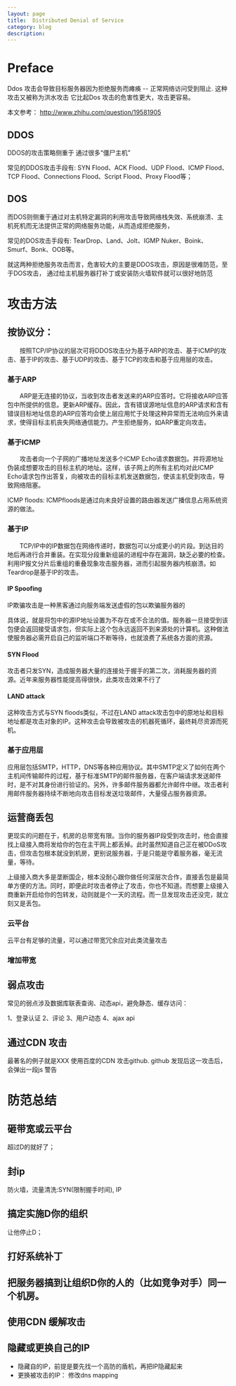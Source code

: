 ```yaml
---
layout: page
title:	Distributed Denial of Service
category: blog
description: 
---
```

# Preface
Ddos 攻击会导致目标服务器因为拒绝服务而瘫痪 -- 正常网络访问受到阻止. 这种攻击又被称为洪水攻击
它比起Dos 攻击的危害性更大，攻击更容易。

本文参考：
http://www.zhihu.com/question/19581905

## DDOS
DDOS的攻击策略侧重于 通过很多“僵尸主机”

常见的DDOS攻击手段有:
	SYN Flood、ACK Flood、UDP Flood、ICMP Flood、TCP Flood、Connections Flood、Script Flood、Proxy Flood等；
	
## DOS
而DOS则侧重于通过对主机特定漏洞的利用攻击导致网络栈失效、系统崩溃、主机死机而无法提供正常的网络服务功能，从而造成拒绝服务，

常见的DOS攻击手段有:
	TearDrop、Land、Jolt、IGMP Nuker、Boink、Smurf、Bonk、OOB等。
	
就这两种拒绝服务攻击而言，危害较大的主要是DDOS攻击，原因是很难防范，至于DOS攻击， 通过给主机服务器打补丁或安装防火墙软件就可以很好地防范

# 攻击方法

## 按协议分：
　　按照TCP/IP协议的层次可将DDOS攻击分为基于ARP的攻击、基于ICMP的攻击、基于IP的攻击、基于UDP的攻击、基于TCP的攻击和基于应用层的攻击。

### 基于ARP

　　ARP是无连接的协议，当收到攻击者发送来的ARP应答时。它将接收ARP应答包中所提供的信息。更新ARP缓存。因此，含有错误源地址信息的ARP请求和含有错误目标地址信息的ARP应答均会使上层应用忙于处理这种异常而无法响应外来请求，使得目标主机丧失网络通信能力。产生拒绝服务，如ARP重定向攻击。

### 基于ICMP

　　攻击者向一个子网的广播地址发送多个ICMP Echo请求数据包。并将源地址伪装成想要攻击的目标主机的地址。这样，该子网上的所有主机均对此ICMP Echo请求包作出答复，向被攻击的目标主机发送数据包，使该主机受到攻击，导致网络阻塞。

ICMP floods:
	ICMPfloods是通过向未良好设置的路由器发送广播信息占用系统资源的做法。

### 基于IP
　　TCP/IP中的IP数据包在网络传递时，数据包可以分成更小的片段。到达目的地后再进行合并重装。在实现分段重新组装的进程中存在漏洞，缺乏必要的检查。利用IP报文分片后重组的重叠现象攻击服务器，进而引起服务器内核崩溃。如Teardrop是基于IP的攻击。

#### IP Spoofing
IP欺骗攻击是一种黑客通过向服务端发送虚假的包以欺骗服务器的

具体说，就是将包中的源IP地址设置为不存在或不合法的值。服务器一旦接受到该包便会返回接受请求包，但实际上这个包永远返回不到来源处的计算机。这种做法使服务器必需开启自己的监听端口不断等待，也就浪费了系统各方面的资源。

#### SYN Flood
攻击者只发SYN，造成服务器大量的连接处于握手的第二次，消耗服务器的资源。近年来服务器性能提高得很快，此类攻击效果不行了

#### LAND attack
这种攻击方式与SYN floods类似，不过在LAND attack攻击包中的原地址和目标地址都是攻击对象的IP。这种攻击会导致被攻击的机器死循环，最终耗尽资源而死机。

### 基于应用层
应用层包括SMTP，HTTP，DNS等各种应用协议。其中SMTP定义了如何在两个主机间传输邮件的过程，基于标准SMTP的邮件服务器，在客户端请求发送邮件时，是不对其身份进行验证的。另外，许多邮件服务器都允许邮件中继。攻击者利用邮件服务器持续不断地向攻击目标发送垃圾邮件，大量侵占服务器资源。

## 运营商丢包
更现实的问题在于，机房的总带宽有限。当你的服务器IP段受到攻击时，他会直接找上级接入商将发给你的包在主干网上都丢掉。此时虽然知道自己正在被DDoS攻击，但攻击包根本就没到机房，更别说服务器，于是只能是守着服务器，毫无流量，等待。

上级接入商大多是垄断国企，根本没耐心跟你做任何深层次合作，直接丢包是最简单方便的方法。同时，即便此时攻击者停止了攻击，你也不知道。而想要上级接入商重新开启给你的包转发，动则就是个一天的流程。而一旦发现攻击还没完，就立刻又是丢包。

### 云平台
云平台有足够的流量，可以通过带宽冗余应对此类流量攻击

### 增加带宽

## 弱点攻击
常见的弱点涉及数据库联表查询、动态api，避免静态、缓存访问：

1、登录认证
2、评论
3、用户动态
4、ajax api

## 通过CDN 攻击
最著名的例子就是XXX 使用百度的CDN 攻击github. github 发现后这一攻击后，会弹出一段js 警告

# 防范总结

## 砸带宽或云平台
超过D的就好了；

## 封ip
防火墙，流量清洗:SYN(限制握手时间), IP

## 搞定实施D你的组织
让他停止D；

## 打好系统补丁

## 把服务器搞到让组织D你的人的（比如竞争对手）同一个机房。

## 使用CDN 缓解攻击

## 隐藏或更换自己的IP
- 隐藏自的IP，前提是要先找一个高防的盾机，再把IP隐藏起来
- 更换被攻击的IP： 修改dns mapping
